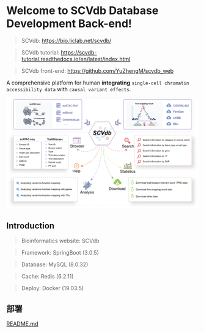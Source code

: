 # Welcome to SCVdb Database Development Back-end!

> SCVdb: https://bio.liclab.net/scvdb/

> SCVdb tutorial: https://scvdb-tutorial.readthedocs.io/en/latest/index.html

> SCVdb front-end: https://github.com/YuZhengM/scvdb_web

A comprehensive platform for human **integrating** `single-cell chromatin accessibility data` with `causal variant effects`.

![overview.png](src/main/resources/storage/img/overview.png)

## Introduction

> Bioinformatics website: SCVdb

> Framework: SpringBoot (3.0.5)

> Database: MySQL (8.0.32)

> Cache: Redis (6.2.11)

> Deploy: Docker (19.03.5)

## 部署

[README.md](src/main/resources/storage/deploy/README.md)
